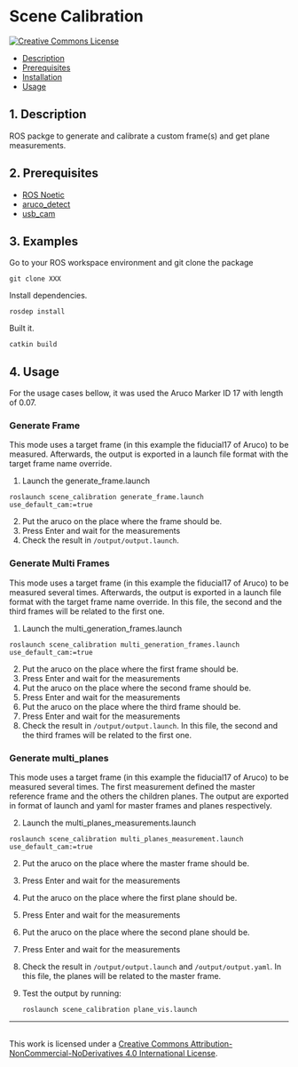 # Scene Calibration

<a rel="license" href="http://creativecommons.org/licenses/by-nc-nd/4.0/"><img alt="Creative Commons License" style="border-width:0" src="https://i.creativecommons.org/l/by-nc-nd/4.0/88x31.png" />

* [Description](#Description)
* [Prerequisites](#Prerequisites)
* [Installation](#Installation)
* [Usage](#Usage)

## <a name="Description"></a>1. Description

ROS packge to generate and calibrate a custom frame(s) and get plane measurements.
## <a name="Prerequisites"></a>2. Prerequisites

* [ROS Noetic](http://wiki.ros.org/ROS/Installation)
* [aruco_detect](https://github.com/carlosmccosta/fiducials)
* [usb_cam](http://wiki.ros.org/usb_cam)


## <a name="Installation"></a>3. Examples

Go to your ROS workspace environment and git clone the package
```
git clone XXX
```
Install dependencies.
```
rosdep install
```
Built it.
```
catkin build
```


## <a name="Usage"></a>4. Usage

For the usage cases bellow, it was used the Aruco Marker ID 17 with length of 0.07.

### Generate Frame

This mode uses a target frame (in this example the fiducial17 of Aruco) to be measured. Afterwards, the output is exported in a launch file format with the target frame name override.
1. Launch the generate_frame.launch
```
roslaunch scene_calibration generate_frame.launch use_default_cam:=true
```

2. Put the aruco on the place where the frame should be.
3. Press Enter and wait for the measurements
4. Check the result in ```/output/output.launch```.

### Generate Multi Frames

This mode uses a target frame (in this example the fiducial17 of Aruco) to be measured several times. Afterwards, the output is exported in a launch file format with the target frame name override. In this file, the second and the third frames will be related to the first one.
1. Launch the multi_generation_frames.launch
```
roslaunch scene_calibration multi_generation_frames.launch use_default_cam:=true
```

2. Put the aruco on the place where the first frame should be.
3. Press Enter and wait for the measurements
4. Put the aruco on the place where the second frame should be.
5. Press Enter and wait for the measurements
6. Put the aruco on the place where the third frame should be.
7. Press Enter and wait for the measurements
8. Check the result in ```/output/output.launch```. In this file, the second and the third frames will be related to the first one.


### Generate multi_planes
This mode uses a target frame (in this example the fiducial17 of Aruco) to be measured several times. The first measurement defined the master reference frame and the others the children planes. The output are exported in format of launch and yaml for master frames and planes respectively.

2. Launch the multi_planes_measurements.launch
```
roslaunch scene_calibration multi_planes_measurement.launch use_default_cam:=true
```

2. Put the aruco on the place where the master frame should be.
3. Press Enter and wait for the measurements
4. Put the aruco on the place where the first plane should be.
5. Press Enter and wait for the measurements
6. Put the aruco on the place where the second plane should be.
7. Press Enter and wait for the measurements
8. Check the result in ```/output/output.launch``` and ```/output/output.yaml```. In this file, the planes will be related to the master frame.
9. Test the output by running:

   ```roslaunch scene_calibration plane_vis.launch```


-----------------------------------------------------------------------------------------------------------------------------------------------------------------------------------------------------
<br />This work is licensed under a <a rel="license" href="http://creativecommons.org/licenses/by-nc-nd/4.0/">Creative Commons Attribution-NonCommercial-NoDerivatives 4.0 International License</a>.
